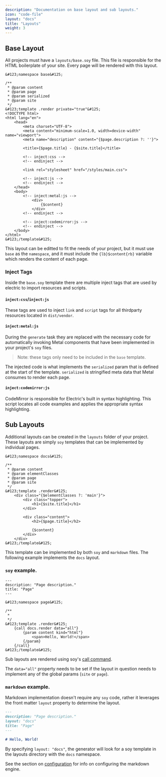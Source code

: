 ```yaml
---
description: "Documentation on base layout and sub layouts."
icon: "code-file"
layout: "docs"
title: "Layouts"
weight: 3
---
```


<article id="base">

## Base Layout

All projects must have a `layouts/base.soy` file. This file is responsible for
the HTML boilerplate of your site. Every page will be rendered with this layout.

```soy
&#123;namespace base&#125;

/**
 * @param content
 * @param page
 * @param serialized
 * @param site
 */
&#123;template .render private="true"&#125;
<!DOCTYPE html>
<html lang="en">
    <head>
        <meta charset="UTF-8">
        <meta content="minimum-scale=1.0, width=device-width" name="viewport">
        <meta name="description" content="{$page.description ?: ''}">

        <title>{$page.title} - {$site.title}</title>

        <!-- inject:css -->
        <!-- endinject -->

        <link rel="stylesheet" href="/styles/main.css">

        <!-- inject:js -->
        <!-- endinject -->
    </head>
    <body>
        <!-- inject:metal:js -->
            <div>
                {$content}
            </div>
        <!-- endinject -->

        <!-- inject:codemirror:js -->
        <!-- endinject -->
    </body>
</html>
&#123;/template&#125;
```

This layout can be editted to fit the needs of your project, but it must
use `base` as the `namespace`, and it must include
the `{lb}$content{rb}` variable which renders the content of each page.

### Inject Tags

Inside the `base.soy` template there are multiple inject tags that are used by
electric to import resources and scripts.

#### `inject:css`/`inject:js`

These tags are used to inject `link` and `script` tags for all thirdparty
resources located in `dist/vendor`.

#### `inject:metal:js`

During the `generate` task they are replaced with the necessary code for
automatically invoking Metal components that have been implemented in your
project's `soy` files.

> Note: these tags only need to be included in the `base` template.

The injected code is what implements the `serialized` param that is defined at
the start of the template. `serialized` is stringified meta data that Metal
consumes to render each page.

#### `inject:codemirror:js`

CodeMirror is responsible for Electric's built in syntax highlighting. This
script locates all code examples and applies the appropriate syntax
highlighting.

</article>

<article id="sub">

## Sub Layouts

Additional layouts can be created in the `layouts` folder of your project. These
layouts are simply `soy` templates that can be implemented by individual pages.

```soy
&#123;namespace docs&#125;

/**
 * @param content
 * @param elementClasses
 * @param page
 * @param site
 */
&#123;template .render&#125;
    <div class="{$elementClasses ?: 'main'}">
        <div class="topper">
            <h1>{$site.title}</h1>
        </div>

        <div class="content">
            <h2>{$page.title}</h2>

            {$content}
        </div>
    </div>
&#123;/template&#125;
```

This template can be implemented by both `soy` and `markdown` files. The
following example implements the `docs` layout.

### `soy` example.

```soy
---
description: "Page description."
title: "Page"
---

&#123;namespace page&#125;

/**
 *
 */
&#123;template .render&#125;
    {call docs.render data="all"}
        {param content kind="html"}
            <span>Hello, World!</span>
        {/param}
    {/call}
&#123;/template&#125;
```

Sub layouts are rendered using soy's [call command](https://developers.google.com/closure/templates/docs/commands#call).

The `data="all"` property needs to be set if the layout in question needs to
implement any of the global params (`site` or `page`).

### `markdown` example.

Markdown implementation doesn't require any `soy` code, rather it leverages the
front matter `layout` property to determine the layout.

```markdown
---
description: "Page description."
layout: "docs"
title: "Page"
---

# Hello, World!
```

By specifying `layout: "docs"`, the generator will look for a soy template in
the layouts directory with the `docs` namespace.

See the section on [configuration](/docs/tasks.html#configuration) for
info on configuring the markdown engine.

</article>
